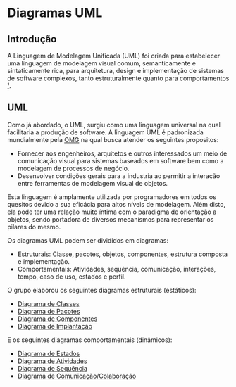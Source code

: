 # Diagramas UML

## Introdução

A Linguagem de Modelagem Unificada (UML) foi criada para estabelecer uma linguagem de modelagem visual comum, semanticamente e sintaticamente rica, para arquitetura, design e implementação de sistemas de software complexos, tanto estruturalmente quanto para comportamentos [¹](#ancora1).

## UML

Como já abordado, o UML, surgiu como uma linguagem universal na qual facilitaria a produção de software. A linguagem UML é padronizada mundialmente pela [OMG](https://www.omg.org/) na qual busca atender os seguintes propositos:

- Fornecer aos engenheiros, arquitetos e outros interessados um meio de comunicação visual para sistemas baseados em software bem como a modelagem de processos de negócio.
- Desenvolver condições gerais para a industria ao permitir a interação entre ferramentas de modelagem visual de objetos.

Esta linguagem é amplamente utilizada por programadores em todos os quesitos devido a sua eficácia para altos níveis de modelagem. Além disto, ela pode ter uma relação muito íntima com o paradigma de orientação a objetos, sendo portadora de diversos mecanismos para representar os pilares do mesmo.</br>

Os diagramas UML podem ser divididos em diagramas:

- Estruturais: Classe, pacotes, objetos, componentes, estrutura composta e implementação.
- Comportamentais: Atividades, sequência, comunicação, interações, tempo, caso de uso, estados e perfil.

O grupo elaborou os seguintes diagramas estruturais (estáticos):

- [Diagrama de Classes](./DiagramaDeClasses/DiagramaDeClasses.md)
- [Diagrama de Pacotes](./DiagramaDePacotes/DiagramaDePacotes.md)
- [Diagrama de Componentes](./DiagramaDeComponentes/DiagramaDeComponentes.md)
- [Diagrama de Implantação](./DiagramaDeImplantacao/DiagramaDeImplantacao.md)


E os seguintes diagramas comportamentais (dinâmicos):

- [Diagrama de Estados](./DiagramaDeEstados/DiagramaDeEstados.md)
- [Diagrama de Atividades](./DiagramaDeAtividade/DiagramaDeAtividade.md)
- [Diagrama de Sequência](./DiagramaDeSequencia/DiagramaDeSequencia.md)
- [Diagrama de Comunicação/Colaboração](./DiagramaDeComunicacaoColaboracao/DiagramaDeComunicacaoColaboracao.md)